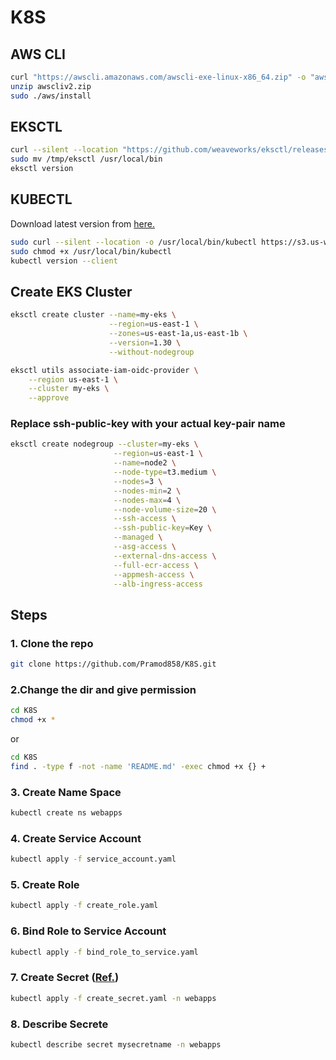 # K8S
## AWS CLI
```bash
curl "https://awscli.amazonaws.com/awscli-exe-linux-x86_64.zip" -o "awscliv2.zip"
unzip awscliv2.zip
sudo ./aws/install
```
## EKSCTL
```bash
curl --silent --location "https://github.com/weaveworks/eksctl/releases/latest/download/eksctl_$(uname -s)_amd64.tar.gz" | tar xz -C /tmp
sudo mv /tmp/eksctl /usr/local/bin
eksctl version
```
## KUBECTL
Download latest version from [here.](https://docs.aws.amazon.com/eks/latest/userguide/install-kubectl.html)
```bash
sudo curl --silent --location -o /usr/local/bin/kubectl https://s3.us-west-2.amazonaws.com/amazon-eks/1.30.0/2024-05-12/bin/linux/amd64/kubectl
sudo chmod +x /usr/local/bin/kubectl
kubectl version --client
```
## Create EKS Cluster
```bash
eksctl create cluster --name=my-eks \
                      --region=us-east-1 \
                      --zones=us-east-1a,us-east-1b \
                      --version=1.30 \
                      --without-nodegroup
```
```bash
eksctl utils associate-iam-oidc-provider \
    --region us-east-1 \
    --cluster my-eks \
    --approve
```
### Replace ssh-public-key with your actual key-pair name
```bash
eksctl create nodegroup --cluster=my-eks \
                       --region=us-east-1 \
                       --name=node2 \
                       --node-type=t3.medium \
                       --nodes=3 \
                       --nodes-min=2 \
                       --nodes-max=4 \
                       --node-volume-size=20 \
                       --ssh-access \
                       --ssh-public-key=Key \
                       --managed \
                       --asg-access \
                       --external-dns-access \
                       --full-ecr-access \
                       --appmesh-access \
                       --alb-ingress-access
```
## Steps
### 1. Clone the repo
```bash
git clone https://github.com/Pramod858/K8S.git
```

### 2.Change the dir and give permission
```bash
cd K8S
chmod +x *
````
or
```bash
cd K8S
find . -type f -not -name 'README.md' -exec chmod +x {} +
```

### 3. Create Name Space
```bash
kubectl create ns webapps
```

### 4. Create Service Account
```bash
kubectl apply -f service_account.yaml
```

### 5. Create Role
```bash
kubectl apply -f create_role.yaml
```

### 6. Bind Role to Service Account
```bash
kubectl apply -f bind_role_to_service.yaml
```

### 7. Create Secret ([Ref.](https://kubernetes.io/docs/reference/access-authn-authz/service-accounts-admin/#create-token))
```bash
kubectl apply -f create_secret.yaml -n webapps
```

### 8. Describe Secrete
```bash
kubectl describe secret mysecretname -n webapps
```
